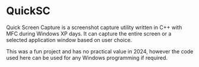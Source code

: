 # QuickSC
Quick Screen Capture is a screenshot capture utility written in C++ with MFC during Windows XP days. It can capture the entire screen or a selected application window based on user choice. 

This was a fun project and has no practical value in 2024, however the code used here can be used for any Windows programming if required.
